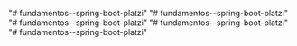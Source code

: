 "# fundamentos--spring-boot-platzi" 
"# fundamentos--spring-boot-platzi" 
"# fundamentos--spring-boot-platzi" 
"# fundamentos--spring-boot-platzi" 
"# fundamentos--spring-boot-platzi" 
